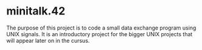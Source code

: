 # minitalk.42
The purpose of this project is to code a small data exchange program using UNIX signals. It is an introductory project for the bigger UNIX projects that will appear later on in the cursus.
